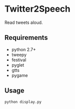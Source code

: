 # Twitter2Speech

Read tweets aloud.

## Requirements

* python 2.7+
* tweepy
* festival
* pyglet
* gtts
* pygame

## Usage

`python display.py`
